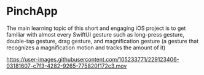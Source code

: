 # PinchApp
The main learning topic of this short and engaging iOS project is to get familiar 
with almost every SwiftUI gesture such as long-press gesture, double-tap gesture, drag gesture, 
and magnification gesture (a gesture that recognizes a magnification motion and tracks the amount of it)

https://user-images.githubusercontent.com/105233771/229123406-03181607-c7f3-4282-9265-775820f172c3.mov

